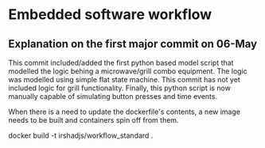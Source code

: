 # Embedded software workflow

## Explanation on the first major commit on 06-May

This commit included/added the first python based model script
that modelled the logic behing a microwave/grill combo equipment.
The logic was modelled using simple flat state machine. This commit
has not yet included logic for grill functionality. Finally, this
python script is now manually capable of simulating button presses
and time events.

When there is a need to update the dockerfile's contents, a new
image needs to be built and containers spin off from them.

docker build -t irshadjs/workflow_standard .